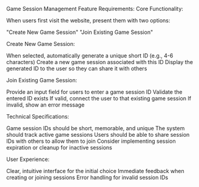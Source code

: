 Game Session Management Feature Requirements:
Core Functionality:

When users first visit the website, present them with two options:

"Create New Game Session"
"Join Existing Game Session"

Create New Game Session:

When selected, automatically generate a unique short ID (e.g., 4-6 characters)
Create a new game session associated with this ID
Display the generated ID to the user so they can share it with others

Join Existing Game Session:

Provide an input field for users to enter a game session ID
Validate the entered ID exists
If valid, connect the user to that existing game session
If invalid, show an error message

Technical Specifications:

Game session IDs should be short, memorable, and unique
The system should track active game sessions
Users should be able to share session IDs with others to allow them to join
Consider implementing session expiration or cleanup for inactive sessions

User Experience:

Clear, intuitive interface for the initial choice
Immediate feedback when creating or joining sessions
Error handling for invalid session IDs
